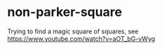 # non-parker-square
Trying to find a magic square of squares, see https://www.youtube.com/watch?v=aOT_bG-vWyg
